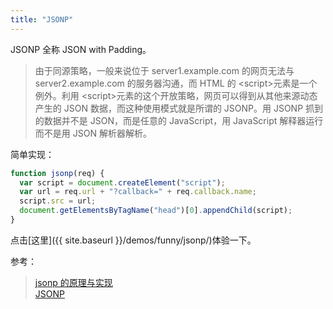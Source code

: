 ```yaml
---
title: "JSONP"
---
```


JSONP 全称 JSON with Padding。

> 由于同源策略，一般来说位于 server1.example.com 的网页无法与 server2.example.com 的服务器沟通，而 HTML 的 \<script\>元素是一个例外。利用 \<script\>元素的这个开放策略，网页可以得到从其他来源动态产生的 JSON 数据，而这种使用模式就是所谓的 JSONP。用 JSONP 抓到的数据并不是 JSON，而是任意的 JavaScript，用 JavaScript 解释器运行而不是用 JSON 解析器解析。

简单实现：

```javascript
function jsonp(req) {
  var script = document.createElement("script");
  var url = req.url + "?callback=" + req.callback.name;
  script.src = url;
  document.getElementsByTagName("head")[0].appendChild(script);
}
```

点击[这里]({{ site.baseurl }}/demos/funny/jsonp/)体验一下。

参考：
> [jsonp 的原理与实现](https://zhangguixu.github.io/2016/12/02/jsonp/)  
> [JSONP](https://zh.wikipedia.org/wiki/JSONP)  
